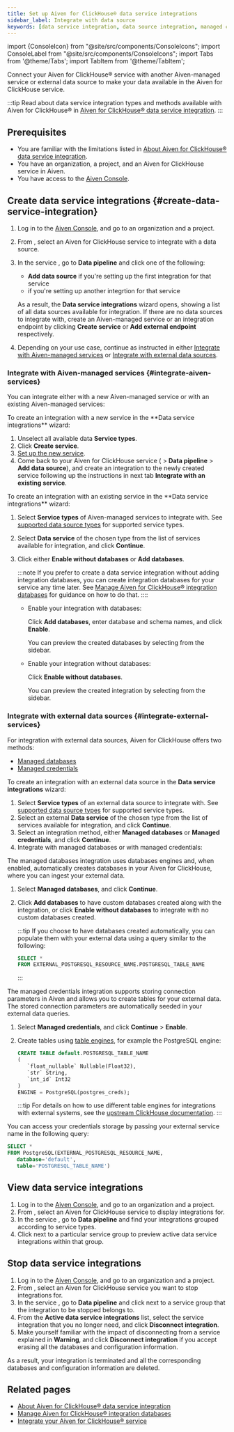 ```yaml
---
title: Set up Aiven for ClickHouse® data service integrations
sidebar_label: Integrate with data source
keywords: [data service integration, data source integration, managed credentials integration, managed databases integration, named collections]
---
```


import {ConsoleIcon} from "@site/src/components/ConsoleIcons";
import ConsoleLabel from "@site/src/components/ConsoleIcons";
import Tabs from '@theme/Tabs';
import TabItem from '@theme/TabItem';

Connect your Aiven for ClickHouse® service with another Aiven-managed service or external data source to make your data available in the Aiven for ClickHouse service.

:::tip
Read about data service integration types and methods available with Aiven for
ClickHouse® in
[Aiven for ClickHouse® data service integration](/docs/products/clickhouse/concepts/data-integration-overview).
:::

## Prerequisites

- You are familiar with the limitations listed in
  [About Aiven for ClickHouse® data service integration](/docs/products/clickhouse/concepts/data-integration-overview#supported-data-source-types).
- You have an organization, a project, and an Aiven for ClickHouse service in Aiven.
- You have access to the [Aiven Console](https://console.aiven.io/).

## Create data service integrations {#create-data-service-integration}

1. Log in to the [Aiven Console](https://console.aiven.io/), and go to an organization
   and a project.
1. From <ConsoleLabel name="services"/>, select an Aiven for ClickHouse service to integrate
   with a data source.
1. In the service <ConsoleLabel name="overview"/>, go to **Data pipeline** and click one
   of the following:

   - **Add data source** if you're setting up the first integration for that service
   - <ConsoleIcon name="plus"/> if you're setting up another integrtion for that service

   As a result, the **Data service integrations** wizard opens, showing
   a list of all data sources available for integration. If there are no data sources to
   integrate with, create an Aiven-managed service or an integration endpoint by
   clicking **Create service** or **Add external endpoint** respectively.

1. Depending on your use case, continue as instructed in either
  [Integrate with Aiven-managed services](#integrate-aiven-services) or
  [Integrate with external data sources](#integrate-external-services).

### Integrate with Aiven-managed services {#integrate-aiven-services}

You can integrate either with a new Aiven-managed service or with an existing Aiven-managed
services:

<Tabs groupId="group1">
<TabItem value="1" label="Integrate with a new service" default>
To create an integration with a new service in the **Data service integrations** wizard:

1. Unselect all available data **Service types**.
1. Click **Create service**.
1. [Set up the new service](/docs/platform/howto/create_new_service).
1. Come back to your Aiven for ClickHouse service (<ConsoleLabel name="overview"/> >
   **Data pipeline** > **Add data source**), and create an integration to the newly created
   service following up the instructions in next tab
   **Integrate with an existing service**.
</TabItem>
<TabItem value="2" label="Integrate with an existing service">
To create an integration with an existing service in the **Data service integrations** wizard:

1. Select **Service types** of Aiven-managed services to integrate with. See
   [supported data source types](/docs/products/clickhouse/concepts/data-integration-overview#supported-data-source-types)
   for supported service types.
1. Select **Data service** of the chosen type from the list of services available for
   integration, and click **Continue**.
1. Click either **Enable without databases** or **Add databases**.

   :::note
   If you prefer to create a data service integration without adding integration databases,
   you can create integration databases for your service any time later. See
   [Manage Aiven for ClickHouse® integration databases](/docs/products/clickhouse/howto/integration-databases)
   for guidance on how to do that.
   ::::

   - Enable your integration with databases:

     Click **Add databases**, enter database and schema names, and click **Enable**.

     You can preview the created databases by selecting <ConsoleLabel name="databasestables"/>
     from the sidebar.

   - Enable your integration without databases:

     Click **Enable without databases**.

     You can preview the created integration by selecting <ConsoleLabel name="overview"/>
     from the sidebar.
</TabItem>
</Tabs>

### Integrate with external data sources {#integrate-external-services}

For integration with external data sources, Aiven for ClickHouse offers two methods:

- [Managed databases](/docs/products/clickhouse/concepts/data-integration-overview.md#managed-databases-integration)
- [Managed credentials](/docs/products/clickhouse/concepts/data-integration-overview.md#managed-credentials-integration)

To create an integration with an external data source in the **Data service integrations**
wizard:

1. Select **Service types** of an external data source to integrate with. See
   [supported data source types](/docs/products/clickhouse/concepts/data-integration-overview#supported-data-source-types)
   for supported service types.
1. Select an external **Data service** of the chosen type from the list of services available
   for integration, and click **Continue**.
1. Select an integration method, either **Managed databases**  or **Managed credentials**,
   and click **Continue**.
1. Integrate with managed databases or with managed credentials:

<Tabs groupId="group2">
<TabItem value="1" label="Integrate with managed databases" default>
The managed databases integration uses databases engines and, when enabled,
automatically creates databases in your Aiven for ClickHouse, where you can ingest your
external data.

1. Select **Managed databases**, and click **Continue**.
1. Click **Add databases** to have custom databases created along with the integration, or
   click **Enable without databases** to integrate with no custom databases created.

   :::tip
   If you choose to have databases created automatically, you can populate them with your
   external data using a query similar to the following:

   ```sql
   SELECT *
   FROM EXTERNAL_POSTGRESQL_RESOURCE_NAME.POSTGRESQL_TABLE_NAME
   ```

   :::

</TabItem>
<TabItem value="2" label="Integrate with managed credentials">
The managed credentials integration supports storing connection parameters in Aiven
and allows you to create tables for your external data. The stored connection parameters
are automatically seeded in your external data queries.

1. Select **Managed credentials**, and click **Continue** > **Enable**.
1. Create tables using
   [table engines](/docs/products/clickhouse/reference/supported-table-engines), for
   example the PostgreSQL engine:

   ```sql
   CREATE TABLE default.POSTGRESQL_TABLE_NAME
   (
      `float_nullable` Nullable(Float32),
      `str` String,
      `int_id` Int32
   )
   ENGINE = PostgreSQL(postgres_creds);
   ```

   :::tip
   For details on how to use different table engines for integrations with external
   systems, see the
   [upstream ClickHouse documentation](https://clickhouse.com/docs/en/engines/table-engines/integrations).
   :::

You can access your credentials storage by passing your external service name in the
following query:

```sql
SELECT *
FROM PostgreSQL(EXTERNAL_POSTGRESQL_RESOURCE_NAME,
   database='default',
   table='POSTGRESQL_TABLE_NAME')
```
</TabItem>
</Tabs>

## View data service integrations

1. Log in to the [Aiven Console](https://console.aiven.io/), and go to an organization
   and a project.
1. From <ConsoleLabel name="services"/>, select an Aiven for ClickHouse service to display
   integrations for.
1. In the service <ConsoleLabel name="overview"/>, go to **Data pipeline**
   and find your integrations grouped according to service types.
1. Click <ConsoleIcon name="chevronRight"/> next to a particular service group to preview
   active data service integrations within that group.

## Stop data service integrations

1.  Log in to the [Aiven Console](https://console.aiven.io/), and go to an organization
    and a project.
1.  From <ConsoleLabel name="services"/>, select an Aiven for ClickHouse service you
    want to stop integrations for.
1.  In the service <ConsoleLabel name="overview"/>, go to **Data pipeline** and click
    <ConsoleIcon name="chevronRight"/> next to a service group that the integration to be
    stopped belongs to.
1.  From the **Active data service integrations** list, select the
    service integration that you no longer need, and click **Disconnect integration**.
1.  Make yourself familiar with the impact of disconnecting from a service explained in
    **Warning**, and click **Disconnect integration** if you accept erasing all the
    databases and configuration information.

As a result, your integration is terminated and all the corresponding databases and
configuration information are deleted.

## Related pages

-   [About Aiven for ClickHouse® data service integration](/docs/products/clickhouse/concepts/data-integration-overview)
-   [Manage Aiven for ClickHouse® integration databases](/docs/products/clickhouse/howto/integration-databases)
-   [Integrate your Aiven for ClickHouse® service](/docs/products/clickhouse/howto/list-integrations)
